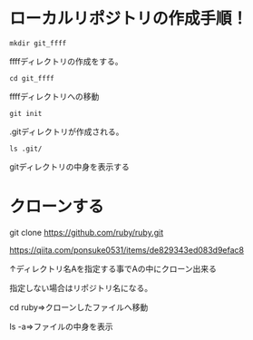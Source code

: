 # ローカルリポジトリの作成手順！ 

`mkdir git_ffff`

ffffディレクトリの作成をする。



`cd git_ffff`

ffffディレクトリへの移動



`git init`

.gitディレクトリが作成される。



`ls .git/`

  gitディレクトリの中身を表示する
  
# クローンする
git clone https://github.com/ruby/ruby.git



https://qiita.com/ponsuke0531/items/de829343ed083d9efac8

↑ディレクトリ名Aを指定する事でAの中にクローン出来る

指定しない場合はリポジトリ名になる。

cd ruby⇒クローンしたファイルへ移動

ls -a⇒ファイルの中身を表示
